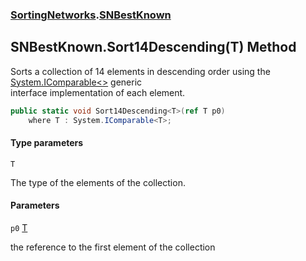 ### [SortingNetworks](SortingNetworks.md 'SortingNetworks').[SNBestKnown](SortingNetworks.SNBestKnown.md 'SortingNetworks.SNBestKnown')

## SNBestKnown.Sort14Descending<T>(T) Method

Sorts a collection of 14 elements in descending order using the [System.IComparable&lt;&gt;](https://docs.microsoft.com/en-us/dotnet/api/System.IComparable-1 'System.IComparable`1') generic  
interface implementation of each element.

```csharp
public static void Sort14Descending<T>(ref T p0)
    where T : System.IComparable<T>;
```
#### Type parameters

<a name='SortingNetworks.SNBestKnown.Sort14Descending_T_(T).T'></a>

`T`

The type of the elements of the collection.
#### Parameters

<a name='SortingNetworks.SNBestKnown.Sort14Descending_T_(T).p0'></a>

`p0` [T](SortingNetworks.SNBestKnown.Sort14Descending_T_(T).md#SortingNetworks.SNBestKnown.Sort14Descending_T_(T).T 'SortingNetworks.SNBestKnown.Sort14Descending<T>(T).T')

the reference to the first element of the collection